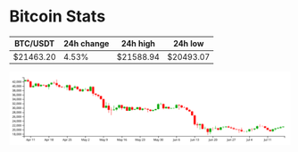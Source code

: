 # Bitcoin Stats

BTC/USDT|24h change|24h high|24h low|
|---|---|---|---|
|$21463.20|4.53%|$21588.94|$20493.07|

<img src="./chart.svg">
